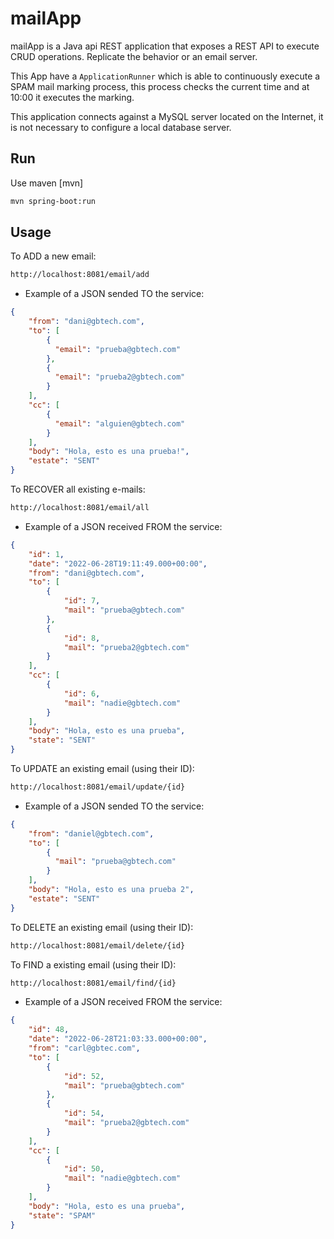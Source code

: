 # mailApp

mailApp is a Java api REST application that exposes a REST API to execute CRUD operations. Replicate the behavior or an email server.

This App have a ```ApplicationRunner``` which is able to continuously execute a SPAM mail marking process, this process checks the current time and at 10:00 it executes the marking.

This application connects against a MySQL server located on the Internet, it is not necessary to configure a local database server.

## Run

Use maven [mvn]

```bash
mvn spring-boot:run
```

## Usage

To ADD a new email:

```bash
http://localhost:8081/email/add
```
- Example of a JSON sended TO the service: 
```json
{
    "from": "dani@gbtech.com",
    "to": [
        {
          "email": "prueba@gbtech.com"
        },
        {
          "email": "prueba2@gbtech.com"
        }
    ],
    "cc": [
        {
          "email": "alguien@gbtech.com"
        }
    ],
    "body": "Hola, esto es una prueba!",
    "estate": "SENT"
}
```

To RECOVER all existing e-mails:
```bash
http://localhost:8081/email/all
```

- Example of a JSON received FROM the service: 
```json
{
    "id": 1,
    "date": "2022-06-28T19:11:49.000+00:00",
    "from": "dani@gbtech.com",
    "to": [
        {
            "id": 7,
            "mail": "prueba@gbtech.com"
        },
        {
            "id": 8,
            "mail": "prueba2@gbtech.com"
        }
    ],
    "cc": [
        {
            "id": 6,
            "mail": "nadie@gbtech.com"
        }
    ],
    "body": "Hola, esto es una prueba",
    "state": "SENT"
}
```

To UPDATE an existing email (using their ID):

```bash
http://localhost:8081/email/update/{id}
```

- Example of a JSON sended TO the service: 
```json
{
    "from": "daniel@gbtech.com",
    "to": [
        {
          "mail": "prueba@gbtech.com"
        }
    ],
    "body": "Hola, esto es una prueba 2",
    "estate": "SENT"
}
```

To DELETE an existing email (using their ID):

```bash
http://localhost:8081/email/delete/{id}
```

To FIND a existing email (using their ID):

```bash
http://localhost:8081/email/find/{id}
```

- Example of a JSON received FROM the service: 
```json
{
    "id": 48,
    "date": "2022-06-28T21:03:33.000+00:00",
    "from": "carl@gbtec.com",
    "to": [
        {
            "id": 52,
            "mail": "prueba@gbtech.com"
        },
        {
            "id": 54,
            "mail": "prueba2@gbtech.com"
        }
    ],
    "cc": [
        {
            "id": 50,
            "mail": "nadie@gbtech.com"
        }
    ],
    "body": "Hola, esto es una prueba",
    "state": "SPAM"
}
```
